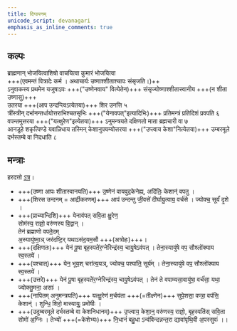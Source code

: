```yaml
---
title: दिग्वपनम्
unicode_script: devanagari
emphasis_as_inline_comments: true
---
```


## कल्पः
ब्राह्मणान् भोजयित्वाशिषो वाचयित्वा कुमारं भोजयित्वा  
+++(एवमन्तं पित्रादेः कर्म । अथाचार्यः उष्णाश्शीताश्चापः संसृजति।)++  
ऽनुवाकस्य प्रथमेन यजुषाऽपः +++("उष्णेनवाय" वित्येतेन)+++ संसृज्योष्णाश्शीतास्वानीय +++(न शीता उष्णासु)+++  
उतरया +++(आप उन्दन्त्विऽत्येतया)+++ शिर उनत्ति ५  
त्रींस्त्रीन् दर्भानन्तर्धायोत्तराभिश्चतसृभिः +++("येनावपत्"इत्यादिभिः)+++ प्रतिमन्त्रं प्रतिदिशं प्रवपति ६  
वपन्तमुत्तरया +++("यत्क्षुरेण"इत्येतया)+++ ऽनुमन्त्रयते दक्षिणतो माता ब्रह्मचारी वा ७  
आनडुहे शकृत्पिण्डे यवान्निधाय तस्मिन् केशानुपयम्योत्तरया +++("उप्त्वाय केशा"नित्येतया)+++ उम्बरमूले दर्भस्तम्बे वा निदधाति ८


## मन्त्राः
हरदत्तो [ऽत्र](https://archive.org/stream/EKAGNIKANDABHASHYAMSAMSKRUTHAM/EKAGNIKANDA%20BHASHYAM%20SAMSKRUTHAM#page/n89/mode/2up)।

- +++(उष्णा आपः शीतास्वानयति)+++ उ॒ष्णेन॑ वायवुद॒केनेह्य्, अदि॑तिः॒ केशान्॑ वपतु ।
- +++(शिरस उन्दनम् = आर्द्रीकरणम्)+++ आप॑ उन्दन्तु जी॒वसे॑ दीर्घायु॒त्वाय॒ वर्च॑से । ज्योक्च॒ सूर्यं॑ दृ॒शे ।  
- +++(प्राच्यान्दिशि)+++ येनाव॑पत् सवि॒ता क्षु॒रेण॒  
सोम॑स्य॒ राज्ञो॒ वरु॑णस्य वि॒द्वान् ।  
तेन॑ ब्रह्माणो वपते॒दम्  
अ॒स्यायु॑ष्मा॒ञ् जर॑दष्टि॒र् यथाऽस॑द॒यम॒सौ +++(अत्रोहः)+++।
- +++(दक्षिणतः)+++ येन॑ पू॒षा बृह॒स्पते॑र॒ग्नेरिन्द्र॑स्य॒ चायु॒षेऽव॑पत् । तेना॒स्यायु॑षे वप॒ सौश्लो॑क्याय स्व॒स्तये॑ ।
- +++(पश्चात्)+++ येन॒ भूय॒श् चरा॑त्य॒यञ्, ज्योक्च॒ पश्या॑ति॒ सूर्य॑म् । तेना॒स्यायु॑षे वप॒ सौश्लो॑क्याय स्व॒स्तये॑ ।
- +++(उत्तरे)+++ येन॑ पू॒षा बृह॒स्पते॑र॒ग्नेरिन्द्र॑स्य॒ चायु॒षेऽव॑पत् । तेन॑ ते वपाम्यसा॒वायु॑षा॒ वर्च॑सा॒ यथा॒ ज्योक्सु॒मना॒ असाः॑ ।
- +++(नापितम् अनुमन्त्रयति)+++ यत्क्षु॒रेण॑ म॒र्चय॑ता +++(=तीक्ष्णेन)+++ सुपे॒शसा॒ वप्त्रा॒ वप॑सि॒ केशान्॑ । शुन्धि॒ शिरो॒ मास्यायुः॒ प्रमो॑षीः ।
- +++(उदुम्बरमूले दर्भस्तम्बे वा केशनिधानम्)+++ उ॒प्त्वाय॒ केशा॒न्॒ वरु॑णस्य॒ राज्ञो॒, बृह॒स्पति॑स् सवि॒ता सोमो॑ अ॒ग्निः । तेभ्यो॑ +++(=केशेभ्यः)+++ नि॒धानं॑ बहु॒धा ऽन्व॑विन्दन्नन्त॒रा द्यावा॑पृथि॒वी अ॒पस्सुवः॑ ।।
